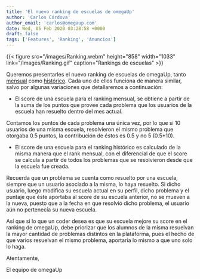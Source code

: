 ```yaml
---
title: 'El nuevo ranking de escuelas de omegaUp'
author: 'Carlos Córdova'
author_email: 'carlos@omegaup.com'
date: Wed, 05 Feb 2020 03:28:58 +0000
draft: false
tags: ['Features', 'Ranking', 'Anuncios']
---
```


{{< figure src="/images/Ranking.webm" height="858" width="1033" link="/images/Ranking.gif" caption="Rankings de escuelas" >}}

Queremos presentarles el nuevo ranking de escuelas de omegaUp, tanto [mensual](https://omegaup.com/schoolofthemonth/) como [histórico](https://omegaup.com/rank/schools/). Cada uno de ellos funciona de manera similar, salvo por algunas variaciones que detallaremos a continuación:

*   El score de una escuela para el ranking mensual, se obtiene a partir de la suma de los puntos que provee cada problema que los usuarios de la escuela han resuelto dentro del mes actual. 

Contamos los puntos de cada problema una única vez, por lo que si 10 usuarios de una misma escuela, resolvieron el mismo problema que otorgaba 0.5 puntos, la contribución de éstos es 0.5 y no 5 (0.5\*10).

*   El score de una escuela para el ranking histórico es calculado de la misma manera que el rank mensual, con el diferencial de que el score se calcula a partir de todos los problemas que se resolvieron desde que la escuela fue creada.

Recuerda que un problema se cuenta como resuelto por una escuela, siempre que un usuario asociado a la misma, lo haya resuelto. Si dicho usuario, luego modifica su escuela actual en su perfil, dicho problema y el puntaje que éste aportaba al score de su escuela anterior, no se mueven a la nueva, puesto que a la fecha en que resolvió dicho problema, el usuario aún no pertenecía su nueva escuela.

Así que si lo que un coder desea es que su escuela mejore su score en el ranking de omegaUp, debe priorizar que los alumnos de la misma resuelvan la mayor cantidad de problemas distintos en la plataforma, pues el hecho de que varios resuelvan el mismo problema, aportaría lo mismo a que uno solo lo haga.

Atentamente,

El equipo de omegaUp